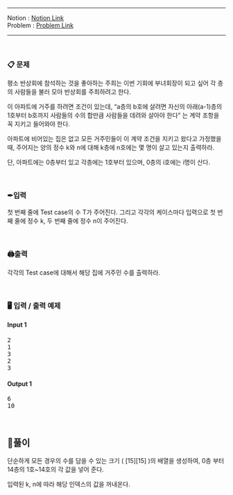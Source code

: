 
***
Notion : [Notion Link]( )  
Problem : [Problem Link](https://www.acmicpc.net/problem/2775)
***



<br/>

### 📋 문제

평소 반상회에 참석하는 것을 좋아하는 주희는 이번 기회에 부녀회장이 되고 싶어 각 층의 사람들을 불러 모아 반상회를 주최하려고 한다.  

이 아파트에 거주를 하려면 조건이 있는데, “a층의 b호에 살려면 자신의 아래(a-1)층의 1호부터 b호까지 사람들의 수의 합만큼 사람들을 데려와 살아야 한다” 는 계약 조항을 꼭 지키고 들어와야 한다.  

아파트에 비어있는 집은 없고 모든 거주민들이 이 계약 조건을 지키고 왔다고 가정했을 때, 주어지는 양의 정수 k와 n에 대해 k층에 n호에는 몇 명이 살고 있는지 출력하라.  

단, 아파트에는 0층부터 있고 각층에는 1호부터 있으며, 0층의 i호에는 i명이 산다.  

<br/>

### ✒입력

첫 번째 줄에 Test case의 수 T가 주어진다. 그리고 각각의 케이스마다 입력으로 첫 번째 줄에 정수 k, 두 번째 줄에 정수 n이 주어진다.    

<br/>

### 🖨출력

각각의 Test case에 대해서 해당 집에 거주민 수를 출력하라.  

<br/>

### 🖥 입력 / 출력 예제

#### Input 1
<pre>
2
1
3
2
3
</pre>

#### Output 1
<pre>
6
10
</pre>

<br/>

## 🌈풀이

단순하게 모든 경우의 수를 담을 수 있는 크기 ( [15][15] )의 배열을 생성하여, 0층 부터 14층의 1호~14호의 각 값을 넣어 준다.  

입력된 k, n에 따라 해당 인덱스의 값을 꺼내온다.  
